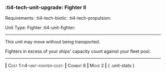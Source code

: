 ### :ti4-tech-unit-upgrade: **Fighter II**

Requirements: :ti4-tech-biotic: :ti4-tech-propulsion:

Unit Type: Fighter :ti4-unit-fighter:

---

This unit may move without being transported.

Fighters in excess of your ships' capacity count against your fleet pool.

---

__|__ <span style="font-variant:small-caps;">Cost 1:ti4-unit-fighter-cost:</span> __|__ <span style="font-variant:small-caps;">Combat 8</span> __|__ <span style="font-variant:small-caps;">Move 2</span> __|__
{ .unit-stats }
